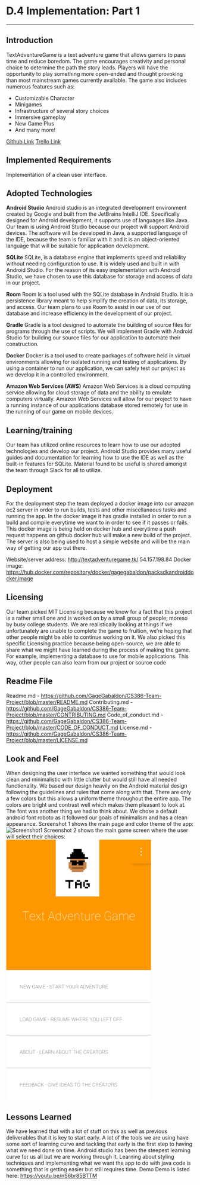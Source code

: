 # D.4 Implementation: Part 1
---

## Introduction

TextAdventureGame is a text adventure game that allows gamers to pass time and reduce boredom. The game encourages creativity and personal choice to determine the path the story leads. Players will have the opportunity to play something more open-ended and thought provoking than most mainstream games currently available. 
The game also includes numerous features such as:

- Customizable Character
- Minigames
- Infrastructure of several story choices
- Immersive gameplay
- New Game Plus
- And many more!

[Github Link](https://github.com/GageGabaldon/CS386-Team-Project)
[Trello Link](https://trello.com/b/2S8T1pBG/cs-386-project-main)
## Implemented Requirements

Implementation of a clean user interface.

## Adopted Technologies

**Android Studio**
Android studio is an integrated development environment created by Google and built from the JetBrains IntelliJ IDE. Specifically designed for Android development, it supports use of languages like Java. Our team is using Android Studio because our project will support Android devices. The software will be developed in Java, a supported language of the IDE, because the team is familiar with it and it is an object-oriented language that will be suitable for application development.

**SQLite**
SQLite, is a database engine that implements speed and reliability without needing configuration to use. It is widely used and built in with Android Studio. For the reason of its easy implementation with Android Studio, we have chosen to use this database for storage and access of data in our project.

**Room**
Room is a tool used with the SQLite database in Android Studio. It is a persistence library meant to help simplify the creation of data, its storage, and access. Our team plans to use Room to assist in our use of our database and increase efficiency in the development of our project.

**Gradle**
Gradle is a tool designed to automate the building of source files for programs through the use of scripts. We will implement Gradle with Android Studio for building our source files for our application to automate their construction.

**Docker**
Docker is a tool used to create packages of software held in virtual environments allowing for isolated running and testing of applications. By using a container to run our application, we can safely test our project as we develop it in a controlled environment.

**Amazon Web Services (AWS)**
Amazon Web Services is a cloud computing service allowing for cloud storage of data and the ability to emulate computers virtually. Amazon Web Services will allow for our project to have a running instance of our applications database stored remotely for use in the running of our game on mobile devices.

## Learning/training

Our team has utilized online resources to learn how to use our adopted technologies and develop our project. Android Studio provides many useful guides and documentation for learning how to use the IDE as well as the built-in features for SQLite. Material found to be useful is shared amongst the team through Slack for all to utilize.

## Deployment

For the deployment step the team deployed a docker image into our amazon ec2 server in order to run builds, tests and other miscellaneous tasks and running the app. In the docker image it has gradle installed in order to run a build and compile everytime we want to in order to see if it passes or fails. This docker image is being held on docker hub and everytime a push request happens on github docker hub will make a new build of the project. The server is also being used to host a simple website and will be the main way of getting our app out there. 

Website/server address:
http://textadventuregame.tk/
54.157.198.84
Docker image: https://hub.docker.com/repository/docker/gagegabaldon/packsdkandroiddocker.image

## Licensing

Our team picked MIT Licensing because we know for a fact that this project is a rather small one and is worked on by a small group of people; moreso by busy college students. We are realistically looking at things if we unfortunately are unable to complete the game to fruition, we’re hoping that other people might be able to continue working on it.
We also picked this specific Licensing practice because being open-source, we are able to share what we might have learned during the process of making the game. For example, implementing a database to use for mobile applications. This way, other people can also learn from our project or source code

## Readme File

Readme.md - https://github.com/GageGabaldon/CS386-Team-Project/blob/master/README.md
Contributing.md - https://github.com/GageGabaldon/CS386-Team-Project/blob/master/CONTRIBUTING.md
Code_of_conduct.md - https://github.com/GageGabaldon/CS386-Team-Project/blob/master/CODE_OF_CONDUCT.md
License.md - https://github.com/GageGabaldon/CS386-Team-Project/blob/master/LICENSE.md

## Look and Feel

When designing the user interface we wanted something that would look clean and minimalistic with little clutter but would still have all needed functionality. We based our design heavily on the Android material design following the guidelines and rules that come along with that. There are only a few colors but this allows a uniform theme throughout the entire app. The colors are bright and contrast well which makes them pleasant to look at. The font was another thing we had to think about. We chose a default android font roboto as it followed our goals of minimalism and has a clean appearance. 
Screenshot 1 shows the main page and color theme of the app: ![Screenshot1](/Deliverables/D4P1Screenshot1)
Screenshot 2 shows the main game screen where the user will select their choices: ![Screenshot2](/Deliverables/D4P1Screenshot2.png)

## Lessons Learned

We have learned that with a lot of stuff on this as well as previous deliverables that it is key to start early. A lot of the tools we are using have some sort of learning curve and tackling that early is the first step to having what we need done on time.
Android studio has been the steepest learning curve for us all but we are working through it. Learning about styling techniques and implementing what we want the app to do with java code is something that is getting easier but still requires time.
Demo
Demo is listed here: https://youtu.be/nS6br85BTTM
